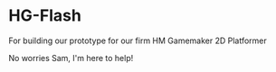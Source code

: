 # HG-Flash
For building our prototype for our firm HM Gamemaker 2D Platformer

No worries Sam, I'm here to help!

